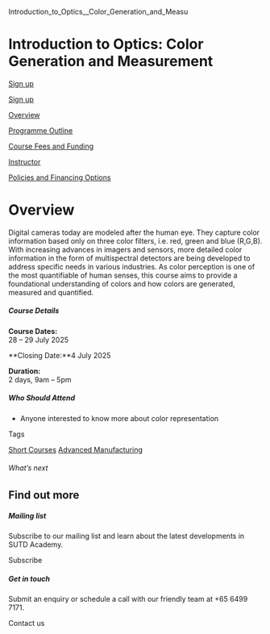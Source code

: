 Introduction_to_Optics__Color_Generation_and_Measu



Introduction to Optics: Color Generation and Measurement
========================================================

[Sign up](/admissions/academy/short-courses/short-courses-registration/?coursename=introduction-to-optics-color-generation-and-measurement&coursedate=20250728-20250729)

[Sign up](/admissions/academy/short-courses/short-courses-registration/?coursename=introduction-to-optics-color-generation-and-measurement&coursedate=20250728-20250729)

[Overview](/course/introduction-to-optics-color-generation-and-measurement/#tabs)

[Programme Outline](/course/introduction-to-optics-color-generation-and-measurement/programme-outline/#tabs)

[Course Fees and Funding](/course/introduction-to-optics-color-generation-and-measurement/course-fees-and-funding/#tabs)

[Instructor](/course/introduction-to-optics-color-generation-and-measurement/instructor/#tabs)

[Policies and Financing Options](/course/introduction-to-optics-color-generation-and-measurement/policies-and-financing-options/#tabs)

Overview
========

Digital cameras today are modeled after the human eye. They capture color information based only on three color filters, i.e. red, green and blue (R,G,B). With increasing advances in imagers and sensors, more detailed color information in the form of multispectral detectors are being developed to address specific needs in various industries. As color perception is one of the most quantifiable of human senses, this course aims to provide a foundational understanding of colors and how colors are generated, measured and quantified.

##### **Course Details**

**Course Dates:**  
28 – 29 July 2025

**Closing Date:**4 July 2025

**Duration:**  
2 days, 9am – 5pm

##### **Who Should Attend**

* Anyone interested to know more about color representation

Tags

[Short Courses](/admissions/academy/courses-and-modules/?academy-type-course=780)
[Advanced Manufacturing](/admissions/academy/courses-and-modules/?discipline=841)

###### What’s next

Find out more
-------------

##### Mailing list

Subscribe to our mailing list and learn about the latest developments in SUTD Academy.

Subscribe

##### Get in touch

Submit an enquiry or schedule a call with our friendly team at +65 6499 7171.

Contact us

